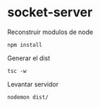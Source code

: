 # socket-server

Reconstruir modulos de node
```
npm install
```

Generar el dist
```
tsc -w
```
Levantar servidor
```
nodemon dist/
```